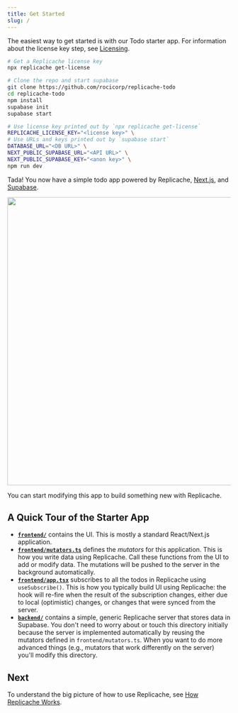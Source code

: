 ```yaml
---
title: Get Started
slug: /
---
```


The easiest way to get started is with our Todo starter app. For information about
the license key step, see [Licensing](/licensing).

```bash
# Get a Replicache license key
npx replicache get-license

# Clone the repo and start supabase
git clone https://github.com/rocicorp/replicache-todo
cd replicache-todo
npm install
supabase init
supabase start

# Use license key printed out by `npx replicache get-license`
REPLICACHE_LICENSE_KEY="<license key>" \
# Use URLs and keys printed out by `supabase start`
DATABASE_URL="<DB URL>" \
NEXT_PUBLIC_SUPABASE_URL="<API URL>" \
NEXT_PUBLIC_SUPABASE_KEY="<anon key>" \
npm run dev
```

Tada! You now have a simple todo app powered by Replicache, <a href="https://nextjs.org/">Next.js</a>, and <a href="https://supabase.com/">Supabase</a>.

<p class="text--center">
  <img src="/img/setup/todo.webp" width="650"/>
</p>

You can start modifying this app to build something new with Replicache.

## A Quick Tour of the Starter App

- **[`frontend/`](https://github.com/rocicorp/replicache-todo/blob/main/frontend)** contains the UI. This is mostly a standard React/Next.js application.
- **[`frontend/mutators.ts`](https://github.com/rocicorp/replicache-todo/blob/main/frontend/mutators.ts)** defines the _mutators_ for this application. This is how you write data using Replicache. Call these functions from the UI to add or modify data. The mutations will be pushed to the server in the background automatically.
- **[`frontend/app.tsx`](https://github.com/rocicorp/replicache-todo/blob/main/frontend/app.tsx)** subscribes to all the todos in Replicache using `useSubscribe()`. This is how you typically build UI using Replicache: the hook will re-fire when the result of the subscription changes, either due to local (optimistic) changes, or changes that were synced from the server.
- **[`backend/`](https://github.com/rocicorp/replicache-todo/blob/main/backend)** contains a simple, generic Replicache server that stores data in Supabase. You don't need to worry about or touch this directory initially because the server is implemented automatically by reusing the mutators defined in `frontend/mutators.ts`. When you want to do more advanced things (e.g., mutators that work differently on the server) you'll modify this directory.

## Next

To understand the big picture of how to use Replicache, see [How Replicache Works](./how-it-works.md).
